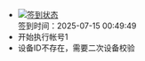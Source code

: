 - [![签到状态](https://github.com/li5bo5/Cloud189-Actions/actions/workflows/main.yml/badge.svg?branch=main)](https://github.com/li5bo5/Cloud189-Actions/actions/workflows/main.yml) <br> 签到时间：2025-07-15 00:49:49
- 开始执行帐号1
- 设备ID不存在，需要二次设备校验
